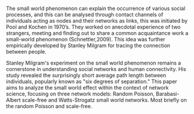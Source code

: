 The small world phenomenon can explain the occurrence of various social processes, and this can be analysed through contact channels of individuals acting as nodes and their networks as links, this was initiated by Pool and Kochen in 1970’s. They worked on anecdotal experience of two strangers, meeting and finding out to share a common acquaintance work a small-world phenomenon (Schnettler,2009). 
This idea was further empirically developed by Stanley Milgram for tracing the connection between people.

Stanley Milgram's experiment on the small world phenomenon remains a cornerstone in understanding social networks and human connectivity. 
His study revealed the surprisingly short average path length between individuals, popularly known as "six degrees of separation." 
This paper aims to analyze the small world effect within the context of network science, focusing on three network models: Random Poisson, Barabasi-Albert scale-free and Watts-Strogatz small world networks. Most briefly on the random Poisson and scale-free.
